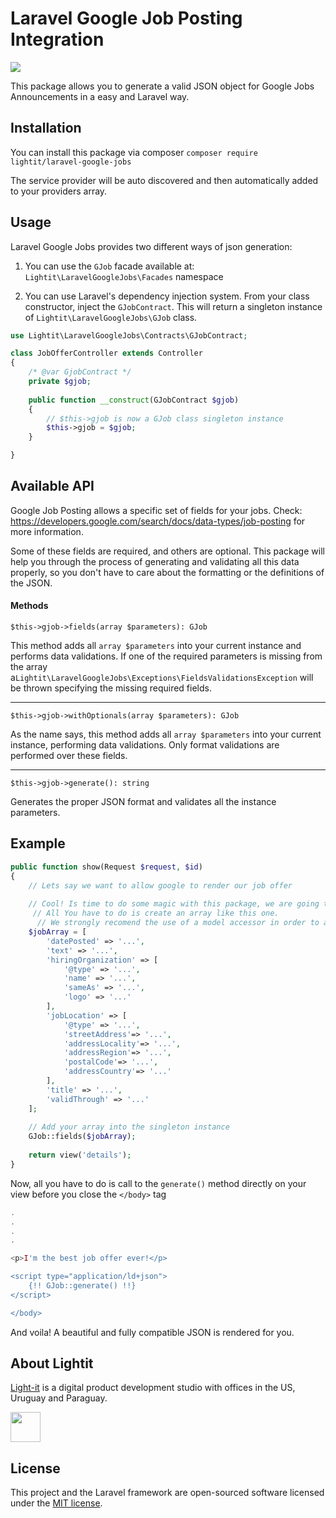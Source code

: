 # Laravel Google Job Posting Integration
![](https://travis-ci.com/Light-it-labs/laravel_google_jobs.svg?branch=master)

This package allows you to generate a valid JSON object for Google Jobs Announcements in a easy and Laravel way.

## Installation
You can install this package via composer
`composer require lightit/laravel-google-jobs`

The service provider will be auto discovered and then automatically added to your providers array.

## Usage
Laravel Google Jobs provides two different ways of json generation:

1) You can use the `GJob` facade available at:
`Lightit\LaravelGoogleJobs\Facades` namespace

2) You can use Laravel's dependency injection system. From your class constructor, inject the `GJobContract`. This will return a singleton instance
of `Lightit\LaravelGoogleJobs\GJob` class.

```php
use Lightit\LaravelGoogleJobs\Contracts\GJobContract;

class JobOfferController extends Controller 
{
    /* @var GjobContract */
    private $gjob;
    
    public function __construct(GJobContract $gjob) 
    {
        // $this->gjob is now a GJob class singleton instance 
        $this->gjob = $gjob;
    }

}
```

## Available API
Google Job Posting allows a specific set of fields for your jobs. Check: https://developers.google.com/search/docs/data-types/job-posting for more information.

Some of these fields are required, and others are optional. This package will help you through the 
process of generating and validating all this data properly, so you don't have to care about the formatting or the definitions of the JSON.

#### Methods
`$this->gjob->fields(array $parameters): GJob` 

This method adds all `array $parameters` into your current instance and performs data validations.
If one of the required parameters is missing from the array a`Lightit\LaravelGoogleJobs\Exceptions\FieldsValidationsException` will be thrown specifying the missing required fields.
 
-----

`$this->gjob->withOptionals(array $parameters): GJob` 

As the name says, this method adds all `array $parameters` into your current instance, performing data validations. Only format validations are performed over these fields.


-----

`$this->gjob->generate(): string` 

Generates the proper JSON format and validates all the instance parameters.

## Example
```php
public function show(Request $request, $id)
{
    // Lets say we want to allow google to render our job offer
    
    // Cool! Is time to do some magic with this package, we are going to use the Facade for this example
     // All You have to do is create an array like this one. 
      // We strongly recomend the use of a model accessor in order to avoid duplicated code and provide one single source of truth for your job offer array representation 
    $jobArray = [
        'datePosted' => '...',
        'text' => '...',
        'hiringOrganization' => [
            '@type' => '...',
            'name' => '...',
            'sameAs' => '...',
            'logo' => '...'
        ],
        'jobLocation' => [
            '@type' => '...',
            'streetAddress'=> '...',
            'addressLocality'=> '...',
            'addressRegion'=> '...',
            'postalCode'=> '...',
            'addressCountry'=> '...'
        ],
        'title' => '...',
        'validThrough' => '...'
    ];
    
    // Add your array into the singleton instance
    GJob::fields($jobArray);
    
    return view('details');
}
```

Now, all you have to do is call to the `generate()` method directly on your view before you close the `</body>`  tag

```php
.
.
.
.

<p>I'm the best job offer ever!</p>

<script type="application/ld+json">
    {!! GJob::generate() !!}
</script>

</body>
```

And voila! A beautiful and fully compatible JSON is rendered for you. 
 
## About Lightit
[Light-it](https://lightit.io) is a digital product development studio with offices in the US, Uruguay and Paraguay. 

<img src="https://avatars1.githubusercontent.com/u/39625568?s=200&v=4" width="48">

## License
This project and the Laravel framework are open-sourced software licensed under the [MIT license](http://opensource.org/licenses/MIT).

